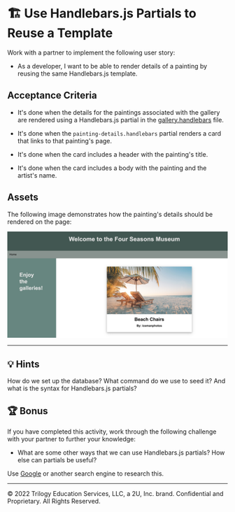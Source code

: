 # 🏗️ Use Handlebars.js Partials to Reuse a Template

Work with a partner to implement the following user story:

* As a developer, I want to be able to render details of a painting by reusing the same Handlebars.js template.

## Acceptance Criteria

* It's done when the details for the paintings associated with the gallery are rendered using a Handlebars.js partial in the [gallery.handlebars](Unsolved/views/gallery.handlebars) file.

* It's done when the `painting-details.handlebars` partial renders a card that links to that painting's page.

* It's done when the card includes a header with the painting's title.

* It's done when the card includes a body with the painting and the artist's name.

## Assets

The following image demonstrates how the painting's details should be rendered on the page:

![On a museum webpage, one card displays a photo of a sandy beach with the title and artist name underneath it.](Images/01-painting-details.jpg)

---

## 💡 Hints

How do we set up the database? What command do we use to seed it? And what is the syntax for Handlebars.js partials?

## 🏆 Bonus

If you have completed this activity, work through the following challenge with your partner to further your knowledge:

* What are some other ways that we can use Handlebars.js partials? How else can partials be useful?

Use [Google](https://www.google.com) or another search engine to research this.

---
© 2022 Trilogy Education Services, LLC, a 2U, Inc. brand. Confidential and Proprietary. All Rights Reserved.